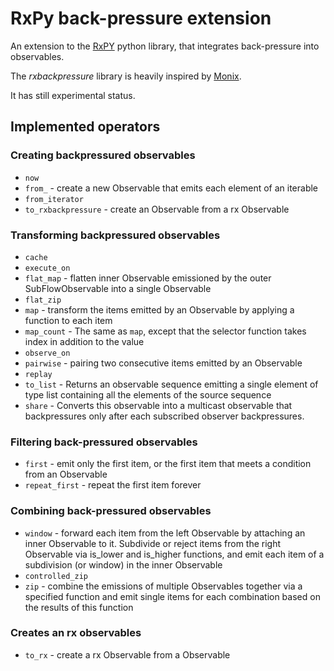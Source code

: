 
RxPy back-pressure extension
============================

An extension to the [RxPY](https://github.com/ReactiveX/RxPY) python 
library, that integrates back-pressure into observables.

The *rxbackpressure* library is heavily inspired by [Monix](https://github.com/monix/monix).

It has still experimental status. 

Implemented operators
---------------------

### Creating backpressured observables

- `now`
- `from_` - create a new Observable that emits each element of an iterable
- `from_iterator`
- `to_rxbackpressure` - create an Observable from a rx Observable


### Transforming backpressured observables

- `cache`
- `execute_on`
- `flat_map` - flatten inner Observable emissioned by the outer SubFlowObservable into a single Observable
- `flat_zip`
- `map` - transform the items emitted by an Observable by applying a function to each item
- `map_count` - The same as `map`, except that the selector function takes index in addition to the value
- `observe_on`
- `pairwise` - pairing two consecutive items emitted by an Observable
- `replay`
- `to_list` - Returns an observable sequence emitting a single element of type list containing all the elements of the source sequence
- `share` - Converts this observable into a multicast observable that backpressures only after each subscribed
observer backpressures.


### Filtering back-pressured observables

- `first` - emit only the first item, or the first item that meets a condition from an Observable
- `repeat_first` - repeat the first item forever


### Combining back-pressured observables

- `window` - forward each item from the left Observable by attaching an inner Observable to it. Subdivide or reject
items from the right Observable via is_lower and is_higher functions, and emit each item of a subdivision (or window)
in the inner Observable
- `controlled_zip`
- `zip` - combine the emissions of multiple Observables together via a specified function and emit single items for 
each combination based on the results of this function

### Creates an rx observables

- `to_rx` - create a rx Observable from a Observable